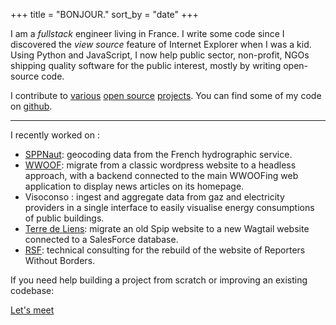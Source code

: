 +++
title = "BONJOUR."
sort_by = "date"
+++

I am a _fullstack_ engineer living in France.
I write some code since I discovered the _view source_ feature of Internet
Explorer when I was a kid.  
Using Python and JavaScript, I now help public sector, non-profit, NGOs shipping quality software for the public interest, mostly by writing open-source code.

I contribute to [various](https://github.com/wagtail/wagtail) [open source](https://github.com/GrappleGQL/wagtail-grapple) [projects](https://github.com/vercel/next.js/). You can find some of my code on [github](https://github.com/fabienheureux).

---

I recently worked on :

- [SPPNaut](https://beta.gouv.fr/startups/sppnaut.html): geocoding data from the French hydrographic service.
- [WWOOF](https://asso.wwoof.fr): migrate from a classic wordpress website to a headless approach, with a backend connected to the main WWOOFing web application to display news articles on its homepage.
- Visoconso : ingest and aggregate data from gaz and electricity providers in a single interface to easily visualise energy consumptions of public buildings.
- [Terre de Liens](https://terredeliens.org): migrate an old Spip website to a new Wagtail website connected to a SalesForce database.
- [RSF](https://rsf.org/): technical consulting for the rebuild of the website of Reporters Without Borders.

If you need help building a project from scratch or improving an existing codebase:

<a class="button" href="mailto:contact@fabienlefrapper.me">Let's meet</a>
